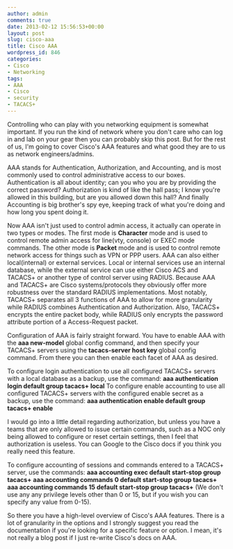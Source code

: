 ```yaml
---
author: admin
comments: true
date: 2013-02-12 15:56:53+00:00
layout: post
slug: cisco-aaa
title: Cisco AAA
wordpress_id: 846
categories:
- Cisco
- Networking
tags:
- AAA
- Cisco
- security
- TACACS+
---
```


Controlling who can play with you networking equipment is somewhat important. If you run the kind of network where you don't care who can log in and lab on your gear then you can probably skip this post. But for the rest of us, I'm going to cover Cisco's AAA features and what good they are to us as network engineers/admins. 

AAA stands for Authentication, Authorization, and Accounting, and is most commonly used to control administrative access to our boxes. Authentication is all about identity; can you who you are by providing the correct password? Authorization is kind of like the hall pass; I know you're allowed in this building, but are you allowed down this hall? And finally Accounting is big brother's spy eye, keeping track of what you're doing and how long you spent doing it. 

Now AAA isn't just used to control admin access, it actually can operate in two types or modes. The first mode is **Character** mode and is used to control remote admin access for line(vty, console) or EXEC mode commands. The other mode is **Packet** mode and is used to control remote network access for things such as VPN or PPP users. AAA can also either local(internal) or external services. Local or internal services use an internal database, while the external service can use either Cisco ACS and TACACS+ or another type of control server using RADIUS. Because AAA and TACACS+ are Cisco systems/protocols they obviously offer more robustness over the standard RADIUS implementations. Most notably, TACACS+ separates all 3 functions of AAA to allow for more granularity while RADIUS combines Authentication and Authorization. Also, TACACS+ encrypts the entire packet body, while RADIUS only encrypts the password attribute portion of a Access-Request packet.

Configuration of AAA is fairly straight forward. You have to enable AAA with the **aaa new-model** global config command, and then specify your TACACS+ servers using the **tacacs-server host <ip> key <password>** global config command. From there you can then enable each facet of AAA as desired. 

To configure login authentication to use all configured TACACS+ servers with a local database as a backup, use the command:
**aaa authentication login default group tacacs+ local**
To configure enable accounting to use all configured TACACS+ servers with the configured enable secret as a backup, use the command:
**aaa authentication enable default group tacacs+ enable**

I would go into a little detail regarding authorization, but unless you have a teams that are only allowed to issue certain commands, such as a NOC only being allowed to configure or reset certain settings, then I feel that authorization is useless. You can Google to the Cisco docs if you think you really need this feature.

To configure accounting of sessions and commands entered to a TACACS+ server, use the commands:
**aaa accounting exec default start-stop group tacacs+**
**aaa accounting commands 0 default start-stop group tacacs+**
**aaa accounting commands 15 default start-stop group tacacs+**
(We don't use any any privilege levels other than 0 or 15, but if you wish you can specify any value from 0-15).

So there you have a high-level overview of Cisco's AAA features. There is a lot of granularity in the options and I strongly suggest you read the documentation if you're looking for a specific feature or option. I mean, it's not really a blog post if I just re-write Cisco's docs on AAA. 
